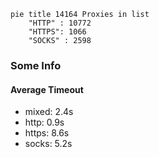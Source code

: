 
```mermaid
pie title 14164 Proxies in list
    "HTTP" : 10772
    "HTTPS": 1066
    "SOCKS" : 2598
```

### Some Info
#### Average Timeout

- mixed: 2.4s
- http: 0.9s
- https: 8.6s
- socks: 5.2s